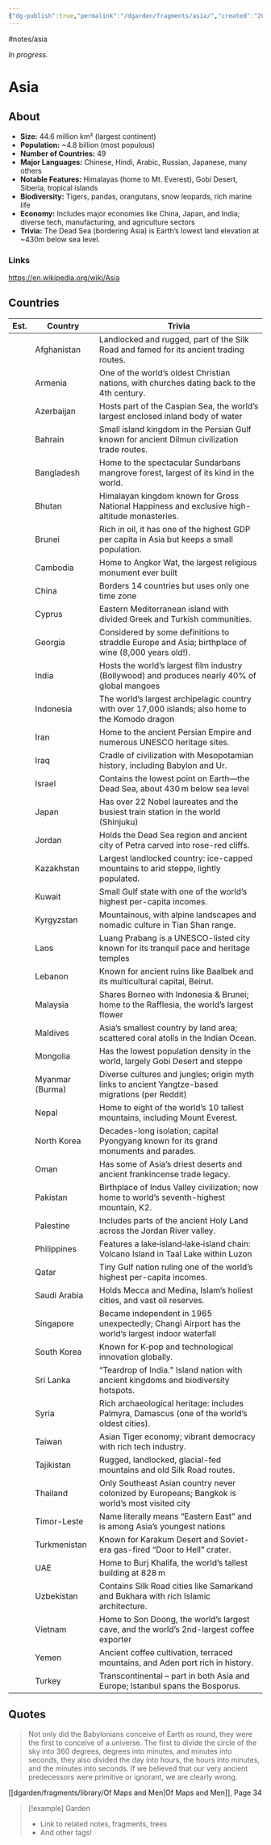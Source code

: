 ```yaml
---
{"dg-publish":true,"permalink":"/dgarden/fragments/asia/","created":"2025-03-17T17:49:47.478-04:00","updated":"2025-08-18T23:17:57.783-04:00"}
---
```


#notes/asia

*In progress.*
# Asia 

## About
- **Size:** 44.6 million km² (largest continent)
- **Population:** ~4.8 billion (most populous)  
- **Number of Countries:** 49  
- **Major Languages:** Chinese, Hindi, Arabic, Russian, Japanese, many others  
- **Notable Features:** Himalayas (home to Mt. Everest), Gobi Desert, Siberia, tropical islands  
- **Biodiversity:** Tigers, pandas, orangutans, snow leopards, rich marine life  
- **Economy:** Includes major economies like China, Japan, and India; diverse tech, manufacturing, and agriculture sectors  
- **Trivia:** The Dead Sea (bordering Asia) is Earth’s lowest land elevation at ~430m below sea level.
### Links
https://en.wikipedia.org/wiki/Asia

## Countries

| Est. | Country         | Trivia                                                                                             |
| ---- | --------------- | -------------------------------------------------------------------------------------------------- |
|      | Afghanistan     | Landlocked and rugged, part of the Silk Road and famed for its ancient trading routes.             |
|      | Armenia         | One of the world’s oldest Christian nations, with churches dating back to the 4th century.         |
|      | Azerbaijan      | Hosts part of the Caspian Sea, the world’s largest enclosed inland body of water                   |
|      | Bahrain         | Small island kingdom in the Persian Gulf known for ancient Dilmun civilization trade routes.       |
|      | Bangladesh      | Home to the spectacular Sundarbans mangrove forest, largest of its kind in the world.              |
|      | Bhutan          | Himalayan kingdom known for Gross National Happiness and exclusive high-altitude monasteries.      |
|      | Brunei          | Rich in oil, it has one of the highest GDP per capita in Asia but keeps a small population.        |
|      | Cambodia        | Home to Angkor Wat, the largest religious monument ever built                                      |
|      | China           | Borders 14 countries but uses only one time zone                                                   |
|      | Cyprus          | Eastern Mediterranean island with divided Greek and Turkish communities.                           |
|      | Georgia         | Considered by some definitions to straddle Europe and Asia; birthplace of wine (8,000 years old!). |
|      | India           | Hosts the world’s largest film industry (Bollywood) and produces nearly 40% of global mangoes      |
|      | Indonesia       | The world’s largest archipelagic country with over 17,000 islands; also home to the Komodo dragon  |
|      | Iran            | Home to the ancient Persian Empire and numerous UNESCO heritage sites.                             |
|      | Iraq            | Cradle of civilization with Mesopotamian history, including Babylon and Ur.                        |
|      | Israel          | Contains the lowest point on Earth—the Dead Sea, about 430 m below sea level                       |
|      | Japan           | Has over 22 Nobel laureates and the busiest train station in the world (Shinjuku)                  |
|      | Jordan          | Holds the Dead Sea region and ancient city of Petra carved into rose-red cliffs.                   |
|      | Kazakhstan      | Largest landlocked country: ice-capped mountains to arid steppe, lightly populated.                |
|      | Kuwait          | Small Gulf state with one of the world’s highest per-capita incomes.                               |
|      | Kyrgyzstan      | Mountainous, with alpine landscapes and nomadic culture in Tian Shan range.                        |
|      | Laos            | Luang Prabang is a UNESCO-listed city known for its tranquil pace and heritage temples             |
|      | Lebanon         | Known for ancient ruins like Baalbek and its multicultural capital, Beirut.                        |
|      | Malaysia        | Shares Borneo with Indonesia & Brunei; home to the Rafflesia, the world’s largest flower           |
|      | Maldives        | Asia’s smallest country by land area; scattered coral atolls in the Indian Ocean.                  |
|      | Mongolia        | Has the lowest population density in the world, largely Gobi Desert and steppe                     |
|      | Myanmar (Burma) | Diverse cultures and jungles; origin myth links to ancient Yangtze-based migrations (per Reddit)   |
|      | Nepal           | Home to eight of the world’s 10 tallest mountains, including Mount Everest.                        |
|      | North Korea     | Decades-long isolation; capital Pyongyang known for its grand monuments and parades.               |
|      | Oman            | Has some of Asia’s driest deserts and ancient frankincense trade legacy.                           |
|      | Pakistan        | Birthplace of Indus Valley civilization; now home to world’s seventh-highest mountain, K2.         |
|      | Palestine       | Includes parts of the ancient Holy Land across the Jordan River valley.                            |
|      | Philippines     | Features a lake‑island‑lake‑island chain: Volcano Island in Taal Lake within Luzon                 |
|      | Qatar           | Tiny Gulf nation ruling one of the world’s highest per-capita incomes.                             |
|      | Saudi Arabia    | Holds Mecca and Medina, Islam’s holiest cities, and vast oil reserves.                             |
|      | Singapore       | Became independent in 1965 unexpectedly; Changi Airport has the world’s largest indoor waterfall   |
|      | South Korea     | Known for K‑pop and technological innovation globally.                                             |
|      | Sri Lanka       | “Teardrop of India." Island nation with ancient kingdoms and biodiversity hotspots.                |
|      | Syria           | Rich archaeological heritage: includes Palmyra, Damascus (one of the world’s oldest cities).       |
|      | Taiwan          | Asian Tiger economy; vibrant democracy with rich tech industry.                                    |
|      | Tajikistan      | Rugged, landlocked, glacial-fed mountains and old Silk Road routes.                                |
|      | Thailand        | Only Southeast Asian country never colonized by Europeans; Bangkok is world’s most visited city    |
|      | Timor-Leste     | Name literally means “Eastern East” and is among Asia’s youngest nations                           |
|      | Turkmenistan    | Known for Karakum Desert and Soviet-era gas-fired “Door to Hell” crater.                           |
|      | UAE             | Home to Burj Khalifa, the world’s tallest building at 828 m                                        |
|      | Uzbekistan      | Contains Silk Road cities like Samarkand and Bukhara with rich Islamic architecture.               |
|      | Vietnam         | Home to Son Doong, the world’s largest cave, and the world’s 2nd-largest coffee exporter           |
|      | Yemen           | Ancient coffee cultivation, terraced mountains, and Aden port rich in history.                     |
|      | Turkey          | Transcontinental – part in both Asia and Europe; Istanbul spans the Bosporus.                      |

## Quotes

> Not only did the Babylonians conceive of Earth as round, they were the first to conceive of a universe. The first to divide the circle of the sky into 360 degrees, degrees into minutes, and minutes into seconds, they also divided the day into hours, the hours into minutes, and the minutes into seconds. If we believed that our very ancient predecessors were primitive or ignorant, we are clearly wrong.

[[dgarden/fragments/library/Of Maps and Men\|Of Maps and Men]], Page 34



> [!example] Garden
> - Link to related notes, fragments, trees
> - And other tags!

